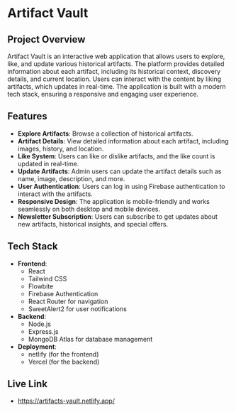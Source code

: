 # Artifact Vault

## Project Overview
Artifact Vault is an interactive web application that allows users to explore, like, and update various historical artifacts. The platform provides detailed information about each artifact, including its historical context, discovery details, and current location. Users can interact with the content by liking artifacts, which updates in real-time. The application is built with a modern tech stack, ensuring a responsive and engaging user experience.

## Features
- **Explore Artifacts**: Browse a collection of historical artifacts.
- **Artifact Details**: View detailed information about each artifact, including images, history, and location.
- **Like System**: Users can like or dislike artifacts, and the like count is updated in real-time.
- **Update Artifacts**: Admin users can update the artifact details such as name, image, description, and more.
- **User Authentication**: Users can log in using Firebase authentication to interact with the artifacts.
- **Responsive Design**: The application is mobile-friendly and works seamlessly on both desktop and mobile devices.
- **Newsletter Subscription**: Users can subscribe to get updates about new artifacts, historical insights, and special offers.

## Tech Stack
- **Frontend**:
  - React
  - Tailwind CSS
  - Flowbite
  - Firebase Authentication
  - React Router for navigation
  - SweetAlert2 for user notifications
- **Backend**:
  - Node.js
  - Express.js
  - MongoDB Atlas for database management
- **Deployment**:
  - netlify (for the frontend)
  - Vercel (for the backend)
  
## Live Link
  -  https://artifacts-vault.netlify.app/